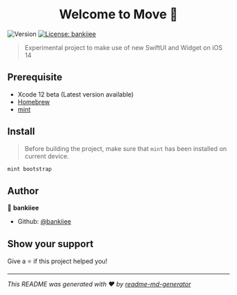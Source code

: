 <h1 align="center">Welcome to Move 👋</h1>
<p>
  <img alt="Version" src="https://img.shields.io/badge/version-0.1.0-blue.svg?cacheSeconds=2592000" />
  <a href="#" target="_blank">
    <img alt="License: bankiiee" src="https://img.shields.io/badge/License-bankiiee-yellow.svg" />
  </a>
</p>

> Experimental project to make use of new SwiftUI and Widget on iOS 14

## Prerequisite
- Xcode 12 beta (Latest version available)
- [Homebrew](https://brew.sh/)
- [mint](https://github.com/yonaskolb/Mint)
  

## Install
> Before building the project, make sure that `mint` has been installed on current device.
> 
```sh
mint bootstrap
```

## Author

👤 **bankiiee**

* Github: [@bankiiee](https://github.com/bankiiee)

## Show your support

Give a ⭐️ if this project helped you!

***
_This README was generated with ❤️ by [readme-md-generator](https://github.com/kefranabg/readme-md-generator)_
